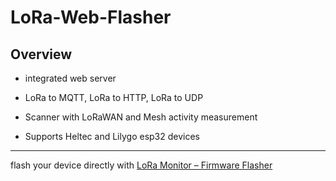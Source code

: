 # LoRa-Web-Flasher

## Overview
* integrated web server
  
* LoRa to MQTT, LoRa to HTTP, LoRa to UDP

* Scanner with LoRaWAN and Mesh activity measurement

* Supports Heltec and Lilygo esp32 devices


---
flash your device directly with [LoRa Monitor – Firmware Flasher](https://ronmeier.github.io/Lora-Web-Flasher)    

